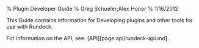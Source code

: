 % Plugin Developer Guide
% Greg Schueler;Alex Honor
% 1/16/2012

This Guide contains information for Developing plugins and other tools for use with Rundeck.

For information on the API, see: [API][page:api/rundeck-api.md].